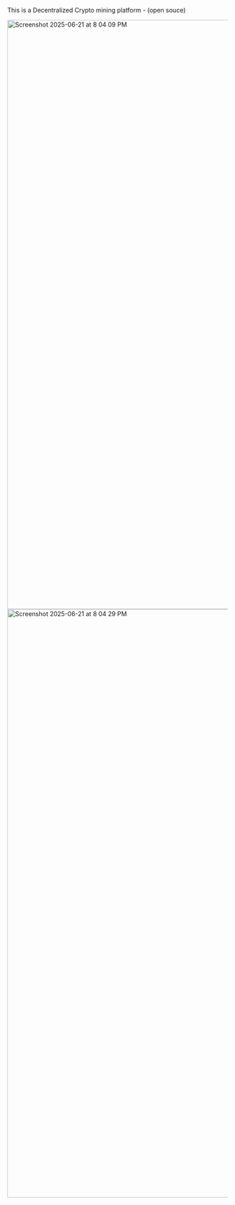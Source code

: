 This is a Decentralized Crypto mining platform - (open souce)

<img width="1345" alt="Screenshot 2025-06-21 at 8 04 09 PM" src="https://github.com/user-attachments/assets/9441cdd7-d560-4f32-b179-fafcbfc48396" />
<br/>
<img width="1343" alt="Screenshot 2025-06-21 at 8 04 29 PM" src="https://github.com/user-attachments/assets/1a58a48d-1cb8-4aa2-98c5-f579ba9c1316" />
